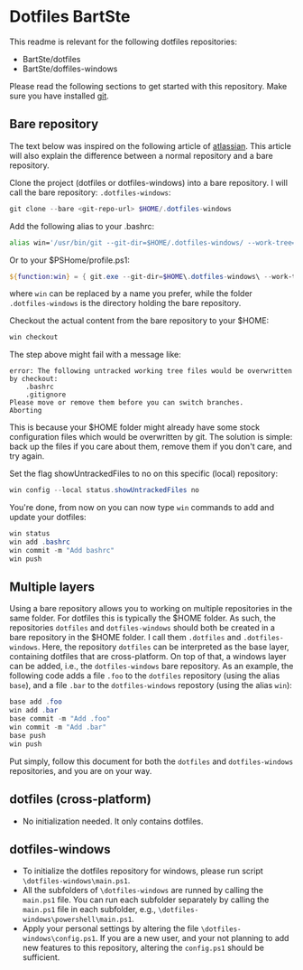﻿# Dotfiles BartSte
This readme is relevant for the following dotfiles repositories:
- BartSte/dotfiles
- BartSte/doffiles-windows

Please read the following sections to get started with this repository. Make sure you have installed [git](https://git-scm.com/downloads).

## Bare repository
The text below was inspired on the following article of [atlassian](https://www.atlassian.com/git/tutorials/dotfiles). This article will also explain the difference between a normal repository and a bare repository.

Clone the project (dotfiles or dotfiles-windows) into a bare repository. I will call the bare repository: `.dotfiles-windows`:
```powershell
git clone --bare <git-repo-url> $HOME/.dotfiles-windows
```
Add the following alias to your .bashrc:
```bash
alias win='/usr/bin/git --git-dir=$HOME/.dotfiles-windows/ --work-tree=$HOME'
```
Or to your $PSHome/profile.ps1:
```powershell
${function:win} = { git.exe --git-dir=$HOME\.dotfiles-windows\ --work-tree=$HOME @args }
```
where `win` can be replaced by a name you prefer, while the folder `.dotfiles-windows` is the directory holding the bare repository.

Checkout the actual content from the bare repository to your $HOME:
```powershell
win checkout
```
The step above might fail with a message like:
```
error: The following untracked working tree files would be overwritten by checkout:
    .bashrc
    .gitignore
Please move or remove them before you can switch branches.
Aborting
```
This is because your $HOME folder might already have some stock configuration files which would be overwritten by git. The solution is simple: back up the files if you care about them, remove them if you don't care, and try again. 

Set the flag showUntrackedFiles to no on this specific (local) repository:
```powershell
win config --local status.showUntrackedFiles no
```
You're done, from now on you can now type `win` commands to add and update your dotfiles:
```powershell
win status
win add .bashrc
win commit -m "Add bashrc"
win push
```
## Multiple layers
Using a bare repository allows you to working on multiple repositories in the same folder. For dotfiles this is typically the $HOME folder. As such, the repositories `dotfiles` and `dotfiles-windows` should both be created in a bare repository in the $HOME folder. I call them `.dotfiles` and `.dotfiles-windows`. Here, the repository `dotfiles` can be interpreted as the base layer, containing dotfiles that are cross-platform. On top of that, a windows layer can be added, i.e., the `dotfiles-windows` bare repository. As an example, the following code adds a file `.foo` to the `dotfiles` repository (using the alias `base`), and a file `.bar` to the `dotfiles-windows` repostory (using the alias `win`):
```powershell
base add .foo
win add .bar
base commit -m "Add .foo"
win commit -m "Add .bar"
base push
win push
```
Put simply, follow this document for both the `dotfiles` and `dotfiles-windows` repositories, and you are on your way.
## dotfiles (cross-platform)
- No initialization needed. It only contains dotfiles.
## dotfiles-windows
- To initialize the dotfiles repository for windows, please run script `\dotfiles-windows\main.ps1`. 
- All the subfolders of `\dotfiles-windows` are runned by calling the `main.ps1` file. You can run each subfolder separately by calling the `main.ps1` file in each subfolder, e.g., `\dotfiles-windows\powershell\main.ps1`.
- Apply your personal settings by altering the file `\dotfiles-windows\config.ps1`. If you are a new user, and your not planning to add new features to this repository, altering the `config.ps1` should be sufficient.
